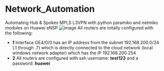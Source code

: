 # Network_Automation
Automating Hub &amp; Spokes MPLS L3VPN with python paramiko and netmiko modules on Huawei eNSP
![image](https://github.com/EyadNasr/Network_Automation/assets/62260537/7dfbe457-fbca-4a3f-92e3-420881c64c45)
All routers are initally configured with the following:
- **1** Interface GE4/0/0 has an IP address from the subnet 192.168.200.0/24 (.1 through .7) which is directly connected to the cloud network (local windows network adapter) which has the IP 192.168.200.254
- **2** All routers are configured with ssh username: **test123** and a password: **huawei**

